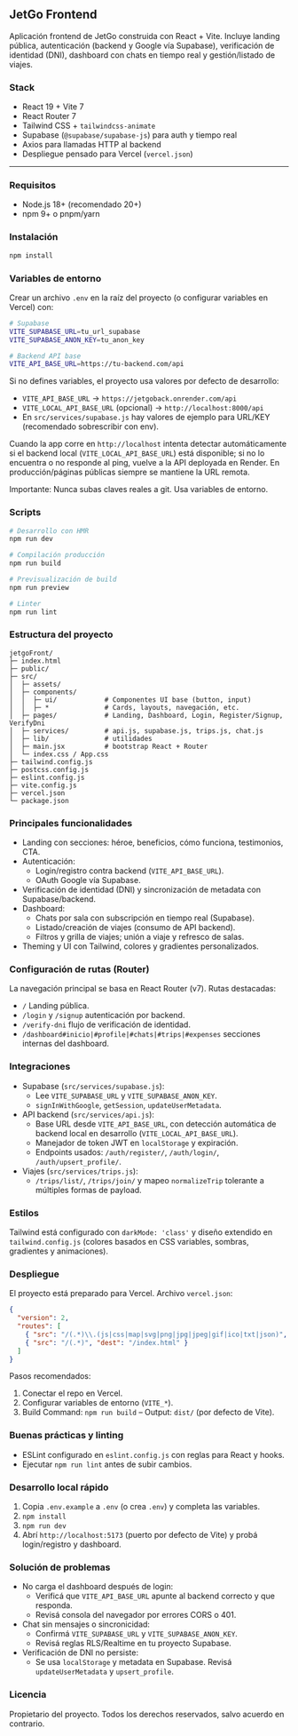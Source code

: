 ## JetGo Frontend

Aplicación frontend de JetGo construida con React + Vite. Incluye landing pública, autenticación (backend y Google vía Supabase), verificación de identidad (DNI), dashboard con chats en tiempo real y gestión/listado de viajes.

### Stack
- React 19 + Vite 7
- React Router 7
- Tailwind CSS + `tailwindcss-animate`
- Supabase (`@supabase/supabase-js`) para auth y tiempo real
- Axios para llamadas HTTP al backend
- Despliegue pensado para Vercel (`vercel.json`)

---

### Requisitos
- Node.js 18+ (recomendado 20+)
- npm 9+ o pnpm/yarn

### Instalación
```bash
npm install
```

### Variables de entorno
Crear un archivo `.env` en la raíz del proyecto (o configurar variables en Vercel) con:
```bash
# Supabase
VITE_SUPABASE_URL=tu_url_supabase
VITE_SUPABASE_ANON_KEY=tu_anon_key

# Backend API base
VITE_API_BASE_URL=https://tu-backend.com/api
```
Si no defines variables, el proyecto usa valores por defecto de desarrollo:
- `VITE_API_BASE_URL` -> `https://jetgoback.onrender.com/api`
- `VITE_LOCAL_API_BASE_URL` (opcional) -> `http://localhost:8000/api`
- En `src/services/supabase.js` hay valores de ejemplo para URL/KEY (recomendado sobrescribir con env).

Cuando la app corre en `http://localhost` intenta detectar automáticamente si el backend local (`VITE_LOCAL_API_BASE_URL`) está disponible; si no lo encuentra o no responde al ping, vuelve a la API deployada en Render. En producción/páginas públicas siempre se mantiene la URL remota.

Importante: Nunca subas claves reales a git. Usa variables de entorno.

### Scripts
```bash
# Desarrollo con HMR
npm run dev

# Compilación producción
npm run build

# Previsualización de build
npm run preview

# Linter
npm run lint
```

### Estructura del proyecto
```text
jetgoFront/
├─ index.html
├─ public/
├─ src/
│  ├─ assets/
│  ├─ components/
│  │  ├─ ui/            # Componentes UI base (button, input)
│  │  ├─ *              # Cards, layouts, navegación, etc.
│  ├─ pages/            # Landing, Dashboard, Login, Register/Signup, VerifyDni
│  ├─ services/         # api.js, supabase.js, trips.js, chat.js
│  ├─ lib/              # utilidades
│  ├─ main.jsx          # bootstrap React + Router
│  └─ index.css / App.css
├─ tailwind.config.js
├─ postcss.config.js
├─ eslint.config.js
├─ vite.config.js
├─ vercel.json
└─ package.json
```

### Principales funcionalidades
- Landing con secciones: héroe, beneficios, cómo funciona, testimonios, CTA.
- Autenticación:
  - Login/registro contra backend (`VITE_API_BASE_URL`).
  - OAuth Google vía Supabase.
- Verificación de identidad (DNI) y sincronización de metadata con Supabase/backend.
- Dashboard:
  - Chats por sala con subscripción en tiempo real (Supabase).
  - Listado/creación de viajes (consumo de API backend).
  - Filtros y grilla de viajes; unión a viaje y refresco de salas.
- Theming y UI con Tailwind, colores y gradientes personalizados.

### Configuración de rutas (Router)
La navegación principal se basa en React Router (v7). Rutas destacadas:
- `/` Landing pública.
- `/login` y `/signup` autenticación por backend.
- `/verify-dni` flujo de verificación de identidad.
- `/dashboard#inicio|#profile|#chats|#trips|#expenses` secciones internas del dashboard.

### Integraciones
- Supabase (`src/services/supabase.js`):
  - Lee `VITE_SUPABASE_URL` y `VITE_SUPABASE_ANON_KEY`.
  - `signInWithGoogle`, `getSession`, `updateUserMetadata`.
- API backend (`src/services/api.js`):
  - Base URL desde `VITE_API_BASE_URL`, con detección automática de backend local en desarrollo (`VITE_LOCAL_API_BASE_URL`).
  - Manejador de token JWT en `localStorage` y expiración.
  - Endpoints usados: `/auth/register/`, `/auth/login/`, `/auth/upsert_profile/`.
- Viajes (`src/services/trips.js`):
  - `/trips/list/`, `/trips/join/` y mapeo `normalizeTrip` tolerante a múltiples formas de payload.

### Estilos
Tailwind está configurado con `darkMode: 'class'` y diseño extendido en `tailwind.config.js` (colores basados en CSS variables, sombras, gradientes y animaciones).

### Despliegue
El proyecto está preparado para Vercel. Archivo `vercel.json`:
```json
{
  "version": 2,
  "routes": [
    { "src": "/(.*)\\.(js|css|map|svg|png|jpg|jpeg|gif|ico|txt|json)", "headers": { "Cache-Control": "public, max-age=31536000, immutable" } },
    { "src": "/(.*)", "dest": "/index.html" }
  ]
}
```
Pasos recomendados:
1) Conectar el repo en Vercel.
2) Configurar variables de entorno (`VITE_*`).
3) Build Command: `npm run build` – Output: `dist/` (por defecto de Vite).

### Buenas prácticas y linting
- ESLint configurado en `eslint.config.js` con reglas para React y hooks.
- Ejecutar `npm run lint` antes de subir cambios.

### Desarrollo local rápido
1) Copia `.env.example` a `.env` (o crea `.env`) y completa las variables.
2) `npm install`
3) `npm run dev`
4) Abrí `http://localhost:5173` (puerto por defecto de Vite) y probá login/registro y dashboard.

### Solución de problemas
- No carga el dashboard después de login:
  - Verificá que `VITE_API_BASE_URL` apunte al backend correcto y que responda.
  - Revisá consola del navegador por errores CORS o 401.
- Chat sin mensajes o sincronicidad:
  - Confirmá `VITE_SUPABASE_URL` y `VITE_SUPABASE_ANON_KEY`.
  - Revisá reglas RLS/Realtime en tu proyecto Supabase.
- Verificación de DNI no persiste:
  - Se usa `localStorage` y metadata en Supabase. Revisá `updateUserMetadata` y `upsert_profile`.

### Licencia
Propietario del proyecto. Todos los derechos reservados, salvo acuerdo en contrario.
